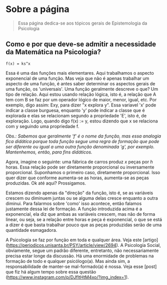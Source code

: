 # Sobre a página

> Essa página dedica-se aos tópicos gerais de Epistemologia da Psicologia 

## Como e por que deve-se admitir a necessidade da Matemática na Psicologia?

`f(x) = ks^x`

Essa é uma das funções mais elementares. Aqui trabalhamos o aspecto exponencial de uma função. Mas veja que não é apenas trabalhar um aspecto de uma função, é antes saber determinar os aspectos gerais de uma função, os 'universais'. Uma função geralmente descreve o que? Um tipo de relação. 
Aqui estou usando relação lógica, isto é, a relação que A tem com B se faz por um operador lógico de maior, menor, igual, etc. Por exemplo, digo assim: Exy, para dizer "x explora y". Essa variavel 'x' pode indicar a classe burguesa, enquanto 'y' pode indicar a classe que é explorada e elas se   relacionam segundo a propriedade 'E', isto é, de exploração. Logo, quando digo f(x) := y, estou dizendo que x se relaciona com y seguindo uma propriedade f. 

*Obs.: Sabemos que geralmente 'f' é o nome da função, mas essa analogia fica didática porque toda função segue uma regra de formação que pode ser diferente ou igual a uma outra função denominada 'g', por exemplo. Mantenhemos, então, para fins didáticos.*

Agora, imagine o seguinte: uma fábrica de carros produz *x* peças por *h* horas. Essa relação pode ser diretamente proporcional ou inversamente proporcional. Suponhamos o primeiro caso, diretamente proporcional. Isso quer dizer que conforme aumenta-se as horas, aumenta-se as peças produzidas. Ok até aqui? Prossigamos.

Estamos dizendo apenas da "direção" da função, isto é, se as variáveis crescem ou diminuem juntas ou se alguma delas cresce enquanto a outra diminui. Para falarmos sobre 'como' isso acontece, então falamos justamente dessa lei de formação. A função introduzida acima é a exponencial, ela diz que ambas as variáveis crescem, mas não de forma linear, ou seja, se a relação entre horas e peça é exponencial, o que se está a dizer é que basta trabalhar pouco que as peças produzidas serão de uma quantidade esmagadora. 

A Psicologia se faz por função em toda e qualquer área. Veja este [artigo] (https://periodicos.unisanta.br/PSY/article/view/2694). A Psicologia Social, obviamente, segue um padrão diferente, entretanto, não necessariamente precisa estar longe da discussão. Há uma enormidade de problemas na formação de todo e qualquer psicólogo(a). Mas ainda sim, a responsabilidade de manter-se mal-formado(a) é nossa. Veja esse [post] que fiz há algum tempo sobre essa questão (https://www.instagram.com/p/DJfltHtM4xo/?img_index=1).
